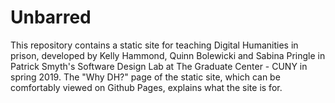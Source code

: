 # Unbarred
This repository contains a static site for teaching Digital Humanities in prison, developed by Kelly Hammond, Quinn Bolewicki and Sabina Pringle in Patrick Smyth's Software Design Lab at The Graduate Center - CUNY in spring 2019. The "Why DH?" page of the static site, which can be comfortably viewed on Github Pages, explains what the site is for.
